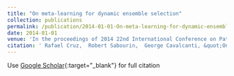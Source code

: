 ```yaml
---
title: "On meta-learning for dynamic ensemble selection"
collection: publications
permalink: /publication/2014-01-01-On-meta-learning-for-dynamic-ensemble-selection
date: 2014-01-01
venue: 'In the proceedings of 2014 22nd International Conference on Pattern Recognition'
citation: ' Rafael Cruz,  Robert Sabourin,  George Cavalcanti, &quot;On meta-learning for dynamic ensemble selection.&quot; In the proceedings of 2014 22nd International Conference on Pattern Recognition, 2014.'
---
```

Use [Google Scholar](https://scholar.google.com/scholar?q=On+meta+learning+for+dynamic+ensemble+selection){:target="_blank"} for full citation